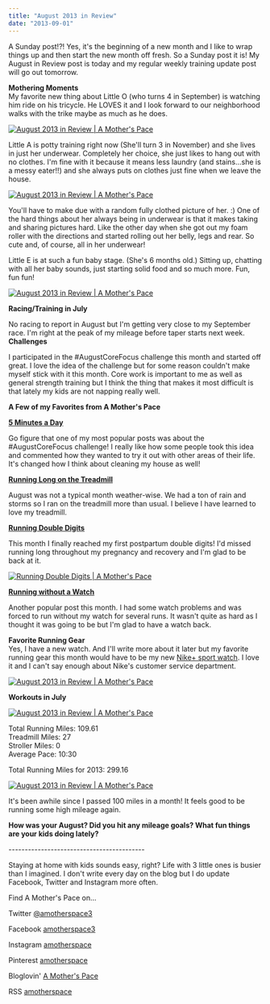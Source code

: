 ```yaml
---
title: "August 2013 in Review"
date: "2013-09-01"
---
```


  
  
A Sunday post!?! Yes, it's the beginning of a new month and I like to wrap things up and then start the new month off fresh. So a Sunday post it is! My August in Review post is today and my regular weekly training update post will go out tomorrow.  
  
**Mothering Moments**  
My favorite new thing about Little O (who turns 4 in September) is watching him ride on his tricycle. He LOVES it and I look forward to our neighborhood walks with the trike maybe as much as he does.  
  

[![August 2013 in Review | A Mother's Pace](images/IMG_20130830_202459.jpg "August 2013 in Review | A Mother's Pace")](http://amotherspace.net/wp-content/uploads/2013/08/IMG_20130830_2024591.jpg)

  
Little A is potty training right now (She'll turn 3 in November) and she lives in just her underwear. Completely her choice, she just likes to hang out with no clothes. I'm fine with it because it means less laundry (and stains...she is a messy eater!!) and she always puts on clothes just fine when we leave the house.   
  

[![August 2013 in Review | A Mother's Pace](images/IMAG2123.jpg "August 2013 in Review | A Mother's Pace")](http://amotherspace.net/wp-content/uploads/2013/08/IMAG21231.jpg)

  
You'll have to make due with a random fully clothed picture of her. :) One of the hard things about her always being in underwear is that it makes taking and sharing pictures hard. Like the other day when she got out my foam roller with the directions and started rolling out her belly, legs and rear. So cute and, of course, all in her underwear!  
  
Little E is at such a fun baby stage. (She's 6 months old.) Sitting up, chatting with all her baby sounds, just starting solid food and so much more. Fun, fun fun!  

  
[![August 2013 in Review | A Mother's Pace](images/IMG_20130819_170522.jpg "August 2013 in Review | A Mother's Pace")](http://amotherspace.net/wp-content/uploads/2013/08/IMG_20130819_1705221.jpg)

**Racing/Training in July**  
  
No racing to report in August but I'm getting very close to my September race. I'm right at the peak of my mileage before taper starts next week.  
**Challenges**  
  
I participated in the #AugustCoreFocus challenge this month and started off great. I love the idea of the challenge but for some reason couldn't make myself stick with it this month. Core work is important to me as well as general strength training but I think the thing that makes it most difficult is that lately my kids are not napping really well.   
  
**A Few of my Favorites from A Mother's Pace**  
  
  
[**5 Minutes a Day**](http://amotherspace.blogspot.com/2013/08/5-minutes-day.html#.UiDu6ZJQGgQ)  
  
Go figure that one of my most popular posts was about the #AugustCoreFocus challenge! I really like how some people took this idea and commented how they wanted to try it out with other areas of their life. It's changed how I think about cleaning my house as well!  
  
[**Running Long on the Treadmill**](http://amotherspace.blogspot.com/2013/08/running-long-on-treadmill.html#.UiDu95JQGgQ)  
  
August was not a typical month weather-wise. We had a ton of rain and storms so I ran on the treadmill more than usual. I believe I have learned to love my treadmill.   
  
**[Running Double Digits](http://amotherspace.blogspot.com/2013/08/running-double-digits.html#.UiDu-pJQGgQ)**  
  
This month I finally reached my first postpartum double digits! I'd missed running long throughout my pregnancy and recovery and I'm glad to be back at it.  

[![Running Double Digits | A Mother's Pace](images/IMAG2112.jpg "August in Review | A Mother's Pace")](http://amotherspace.net/wp-content/uploads/2013/08/IMAG21121.jpg)

  
**[Running without a Watch](http://amotherspace.blogspot.com/2013/08/running-without-watch.html#.UiDvDpJQGgQ)**  
  
Another popular post this month. I had some watch problems and was forced to run without my watch for several runs. It wasn't quite as hard as I thought it was going to be but I'm glad to have a watch back.  
  
**Favorite Running Gear**  
Yes, I have a new watch. And I'll write more about it later but my favorite running gear this month would have to be my new [Nike+ sport watch](http://amzn.to/12Yrubz). I love it and I can't say enough about Nike's customer service department.   
  

[![August 2013 in Review | A Mother's Pace](images/RedNikeWatch.jpg "August 2013 in Review | A Mother's Pace")](http://amotherspace.net/wp-content/uploads/2013/08/RedNikeWatch1.jpg)

  
**Workouts in July**  
  
  

[![August 2013 in Review | A Mother's Pace](images/AugustNikePlus.PNG "August 2013 in Review | A Mother's Pace")](http://3.bp.blogspot.com/-5C-9wMlbZi8/UiJUQXRuLNI/AAAAAAAAOBA/dXATmgD-xYE/s1600/AugustNikePlus.PNG)

  
  
Total Running Miles: 109.61  
Treadmill Miles: 27  
Stroller Miles: 0  
Average Pace: 10:30  
  
Total Running Miles for 2013: 299.16  
  

[![August 2013 in Review | A Mother's Pace](images/100milesAugust.PNG "August 2013 in Review | A Mother's Pace")](http://2.bp.blogspot.com/-HYCaEkeAmj4/UiJVXAljRLI/AAAAAAAAOBM/fnSLXlBkVD0/s1600/100milesAugust.PNG)

   

It's been awhile since I passed 100 miles in a month! It feels good to be running some high mileage again.

  

**How was your August? Did you hit any mileage goals? What fun things are your kids doing lately?**

\------------------------------------------

  

Staying at home with kids sounds easy, right? Life with 3 little ones is busier than I imagined. I don't write every day on the blog but I do update Facebook, Twitter and Instagram more often.   
  
Find A Mother's Pace on...  
  
Twitter [@amotherspace3](https://twitter.com/amotherspace3)  
  
Facebook [amotherspace3](http://facebook.com/amotherspace3)  
  
Instagram [amotherspace](http://instagram.com/amotherspace)  
  
Pinterest [amotherspace](http://pinterest.com/amotherspace/)  
  
Bloglovin' [A Mother's Pace](http://www.bloglovin.com/en/blog/6680087)  
  
RSS [amotherspace](http://feeds.feedburner.com/amotherspace)
